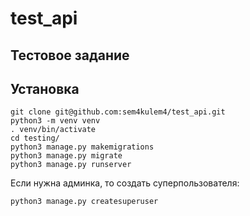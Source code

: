 # test_api

## Тестовое задание

## Установка

```angular2html
git clone git@github.com:sem4kulem4/test_api.git
python3 -m venv venv
. venv/bin/activate
cd testing/
python3 manage.py makemigrations
python3 manage.py migrate
python3 manage.py runserver
```

Если нужна админка, то создать суперпользователя:
```angular2html
python3 manage.py createsuperuser
```